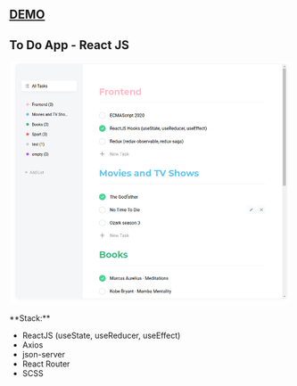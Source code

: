## [DEMO](https://todo-app-react.alexnikrod.now.sh/)

## To Do App - React JS
<p align="center">
  <img src="https://github.com/alexnikrod/todo-app-react/blob/master/public/Screenshot.png" alt="To Do React App"/>
</p>
**Stack:**

- ReactJS (useState, useReducer, useEffect)
- Axios
- json-server
- React Router
- SCSS
